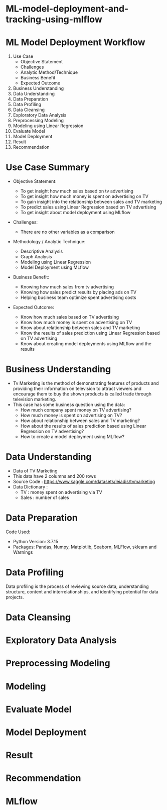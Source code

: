 # ML-model-deployment-and-tracking-using-mlflow

# ML Model Deployment Workflow
1. Use Case
    - Objective Statement
    - Challenges
    - Analytic Method/Technique
    - Business Benefit
    - Expected Outcome
2. Business Understanding
3. Data Understanding
4. Data Preparation
5. Data Profiling
6. Data Cleansing
7. Exploratory Data Analysis
8. Preprocessing Modeling
9. Modeling using Linear Regression
10. Evaluate Model
11. Model Deployment
12. Result
13. Recommendation

# Use Case Summary
- Objective Statement:
  - To get insight how much sales based on tv advertising
  - To get insight how much money is spent on advertising on TV
  - To gain insight into the relationship between sales and TV marketing
  - To predict sales using Linear Regression based on TV advertising
  - To get insight about model deployment using MLflow

- Challenges:
  - There are no other variables as a comparison

- Methodology / Analytic Technique:
  - Descriptive Analysis
  - Graph Analysis
  - Modeling using Linear Regression
  - Model Deployment using MLflow

- Business Benefit:
  - Knowing how much sales from tv advertising
  - Knowing how sales predict results by placing ads on TV
  - Helping business team optimize spent advertising costs

- Expected Outcome:
  - Know how much sales based on TV advertising
  - Know how much money is spent on advertising on TV
  - Know about relationship between sales and TV marketing
  - Know the results of sales prediction using Linear Regression based on TV advertising
  - Know about creating model deployments using MLflow and the results

# Business Understanding
- Tv Marketing is the method of demonstrating features of products and providing their information on television to attract viewers and encourage them to buy the shown products is called trade through television marketing.
- This case has some business question using the data:
   - How much company spent money on TV advertising?
   - How much money is spent on advertising on TV?
   - How about relationship between sales and TV marketing?
   - How about the results of sales prediction based using Linear Regression on TV advertising?
   - How to create a model deployment using MLflow?

# Data Understanding

- Data of TV Marketing
- This data have 2 columns and 200 rows
- Source Code : https://www.kaggle.com/datasets/leiadis/tvmarketing
- Data Dictionary :
  - TV : money spent on advertising via TV
  - Sales : number of sales

# Data Preparation
Code Used:
- Python Version: 3.7.15
- Packages: Pandas, Numpy, Matplotlib, Seaborn, MLFlow, sklearn and Warnings

# Data Profiling
Data profiling is the process of reviewing source data, understanding structure, content and interrelationships, and identifying potential for data projects.

# Data Cleansing

# Exploratory Data Analysis

# Preprocessing Modeling

# Modeling

# Evaluate Model

# Model Deployment

# Result

# Recommendation

# MLflow
